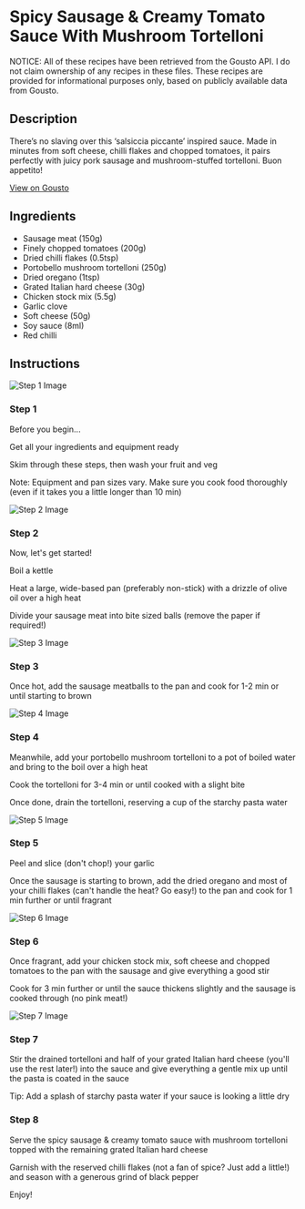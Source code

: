 # Spicy Sausage & Creamy Tomato Sauce With Mushroom Tortelloni 

NOTICE: All of these recipes have been retrieved from the Gousto API. I do not claim ownership of any recipes in these files. These recipes are provided for informational purposes only, based on publicly available data from Gousto.

## Description

There’s no slaving over this ‘salsiccia piccante’ inspired sauce. Made in minutes from soft cheese, chilli flakes and chopped tomatoes, it pairs perfectly with juicy pork sausage and mushroom-stuffed tortelloni. Buon appetito!

[View on Gousto](https://www.gousto.co.uk/recipes/cookbook/spicy-sausage-creamy-tomato-sauce-with-mushroom-tortelloni)

## Ingredients

- Sausage meat (150g)
- Finely chopped tomatoes (200g)
- Dried chilli flakes (0.5tsp)
- Portobello mushroom tortelloni (250g)
- Dried oregano (1tsp)
- Grated Italian hard cheese (30g)
- Chicken stock mix (5.5g)
- Garlic clove
- Soft cheese (50g)
- Soy sauce (8ml)
- Red chilli

## Instructions

![Step 1 Image](https://production-media.gousto.co.uk/cms/recipe-step-image/Admin10mm-Step-1-1658836622662-x200.jpg)

### Step 1

Before you begin...

Get all your ingredients and equipment ready

Skim through these steps, then wash your fruit and veg

Note: Equipment and pan sizes vary. Make sure you cook food thoroughly (even if it takes you a little longer than 10 min)

![Step 2 Image](https://production-media.gousto.co.uk/cms/recipe-step-image/step-2-1727171369475-x200.jpg)

### Step 2

Now, let's get started!

Boil a kettle

Heat a large, wide-based pan (preferably non-stick) with a drizzle of olive oil over a high heat

Divide your sausage meat into bite sized balls (remove the paper if required!)

![Step 3 Image](https://production-media.gousto.co.uk/cms/recipe-step-image/step-3-1727171374610-x200.jpg)

### Step 3

Once hot, add the sausage meatballs to the pan and cook for 1-2 min or until starting to brown

![Step 4 Image](https://production-media.gousto.co.uk/cms/recipe-step-image/step-4-copy-1644923887191-x200.jpg)

### Step 4

Meanwhile, add your portobello mushroom tortelloni to a pot of boiled water and bring to the boil over a high heat

Cook the tortelloni for 3-4 min or until cooked with a slight bite

Once done, drain the tortelloni, reserving a cup of the starchy pasta water

![Step 5 Image](https://production-media.gousto.co.uk/cms/recipe-step-image/step-5-copy-1644923890139-x200.jpg)

### Step 5

Peel and slice (don't chop!) your garlic

Once the sausage is starting to brown, add the dried oregano and most of your chilli flakes (can't handle the heat? Go easy!) to the pan and cook for 1 min further or until fragrant

![Step 6 Image](https://production-media.gousto.co.uk/cms/recipe-step-image/step-6-copy-3-1644923893055-x200.jpg)

### Step 6

Once fragrant, add your chicken stock mix, soft cheese and chopped tomatoes to the pan with the sausage and give everything a good stir

Cook for 3 min further or until the sauce thickens slightly and the sausage is cooked through (no pink meat!)

![Step 7 Image](https://production-media.gousto.co.uk/cms/recipe-step-image/step-7-copy-1644923895967-x200.jpg)

### Step 7

Stir the drained tortelloni and half of your grated Italian hard cheese (you'll use the rest later!) into the sauce and give everything a gentle mix up until the pasta is coated in the sauce

Tip: Add a splash of starchy pasta water if your sauce is looking a little dry

### Step 8

Serve the spicy sausage & creamy tomato sauce with mushroom tortelloni topped with the remaining grated Italian hard cheese

Garnish with the reserved chilli flakes (not a fan of spice? Just add a little!) and season with a generous grind of black pepper

Enjoy!


